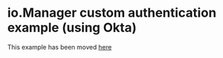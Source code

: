 # io.Manager custom authentication example (using Okta)

This example has been moved [here](https://github.com/InteropIO/manager-examples/tree/main/auth-custom-advanced)
